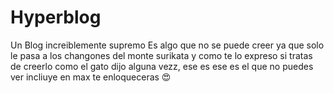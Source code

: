 # Hyperblog
Un Blog increiblemente supremo
Es algo que no se puede creer
ya que solo le pasa a los changones del monte surikata
y como te lo expreso si tratas de creerlo
como el gato dijo alguna vezz, ese es ese es el que no puedes ver
incliuye en max
te enloqueceras 😍
